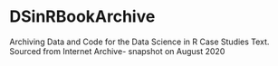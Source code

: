 # DSinRBookArchive
Archiving Data and Code for the Data Science in R Case Studies Text. Sourced from Internet Archive- snapshot on August 2020
